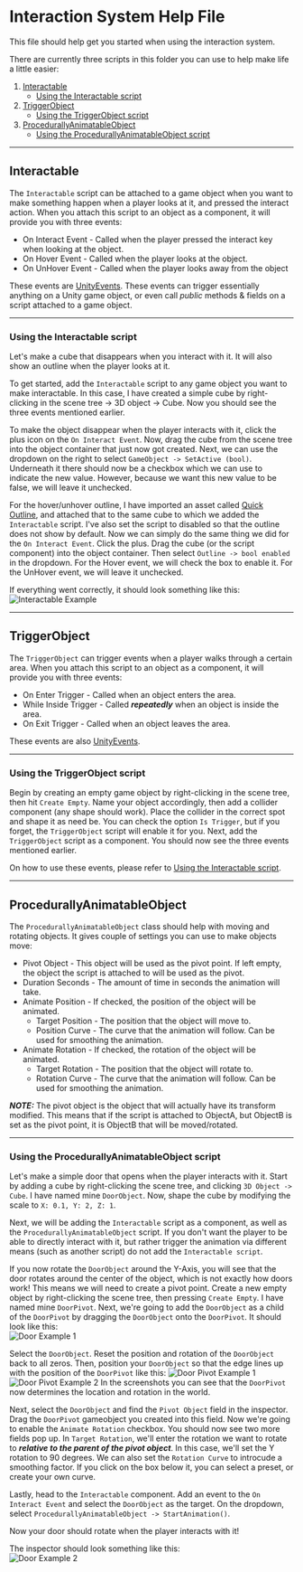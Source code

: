 # Interaction System Help File

This file should help get you started when using the interaction system.

There are currently three scripts in this folder you can use to help make life a little easier:

1. [Interactable](#interactable)
    - [Using the Interactable script](#using-the-interactable-script)
3. [TriggerObject](#triggerobject)
    - [Using the TriggerObject script](#using-the-triggerobject-script)
5. [ProcedurallyAnimatableObject](#procedurallyanimatableobject)
    - [Using the ProcedurallyAnimatableObject script](#using-the-procedurallyanimatableobject-script)

---

## Interactable

The `Interactable` script can be attached to a game object when you want to make something happen when a player looks at it, and pressed the interact action. When you attach this script to an object as a component, it will provide you with three events:

- On Interact Event - Called when the player pressed the interact key when looking at the object.
- On Hover Event - Called when the player looks at the object.
- On UnHover Event - Called when the player looks away from the object

These events are [UnityEvents](https://docs.unity3d.com/Manual/UnityEvents.html). These events can trigger essentially anything on a Unity game object, or even call *public* methods & fields on a script attached to a game object.

---

### Using the Interactable script

Let's make a cube that disappears when you interact with it. It will also show an outline when the player looks at it.

To get started, add the `Interactable` script to any game object you want to make interactable. In this case, I have created a simple cube by right-clicking in the scene tree -> 3D object -> Cube.
Now you should see the three events mentioned earlier.

To make the object disappear when the player interacts with it, click the plus icon on the `On Interact Event`. Now, drag the cube from the scene tree into the object container that just now got created. Next, we can use the dropdown on the right to select `GameObject -> SetActive (bool)`. Underneath it there should now be a checkbox which we can use to indicate the new value. However, because we want this new value to be false, we will leave it unchecked.

For the hover/unhover outline, I have imported an asset called [Quick Outline](https://assetstore.unity.com/packages/tools/particles-effects/quick-outline-115488), and attached that to the same cube to which we added the `Interactable` script. I've also set the script to disabled so that the outline does not show by default. Now we can simply do the same thing we did for the `On Interact Event`. Click the plus. Drag the cube (or the script component) into the object container. Then select `Outline -> bool enabled` in the dropdown. For the Hover event, we will check the box to enable it. For the UnHover event, we will leave it unchecked.

If everything went correctly, it should look something like this: <br>
![Interactable Example](Documentation/interactableExample.png)

---

## TriggerObject

The `TriggerObject` can trigger events when a player walks through a certain area. When you attach this script to an object as a component, it will provide you with three events:

- On Enter Trigger - Called when an object enters the area.
- While Inside Trigger - Called ***repeatedly*** when an object is inside the area.
- On Exit Trigger - Called when an object leaves the area.

These events are also [UnityEvents](https://docs.unity3d.com/Manual/UnityEvents.html).

---

### Using the TriggerObject script

Begin by creating an empty game object by right-clicking in the scene tree, then hit `Create Empty`. Name your object accordingly, then add a collider component (any shape should work).
Place the collider in the correct spot and shape it as need be. You can check the option `Is Trigger`, but if you forget, the `TriggerObject` script will enable it for you.
Next, add the `TriggerObject` script as a component. You should now see the three events mentioned earlier.

On how to use these events, please refer to [Using the Interactable script](#using-the-interactable-script).

---

## ProcedurallyAnimatableObject

The `ProcedurallyAnimatableObject` class should help with moving and rotating objects. It gives couple of settings you can use to make objects move:

- Pivot Object - This object will be used as the pivot point. If left empty, the object the script is attached to will be used as the pivot.
- Duration Seconds - The amount of time in seconds the animation will take.
- Animate Position - If checked, the position of the object will be animated.
  - Target Position - The position that the object will move to.
  - Position Curve - The curve that the animation will follow. Can be used for smoothing the animation.
- Animate Rotation - If checked, the rotation of the object will be animated.
  - Target Rotation - The position that the object will rotate to.
  - Rotation Curve - The curve that the animation will follow. Can be used for smoothing the animation.

***NOTE:*** The pivot object is the object that will actually have its transform modified. This means that if the script is attached to ObjectA, but ObjectB is set as the pivot point, it is ObjectB that will be moved/rotated.

---

### Using the ProcedurallyAnimatableObject script

Let's make a simple door that opens when the player interacts with it. Start by adding a cube by right-clicking the scene tree, and clicking `3D Object -> Cube`. I have named mine `DoorObject`. Now, shape the cube by modifying the scale to `X: 0.1, Y: 2, Z: 1`.

Next, we will be adding the `Interactable` script as a component, as well as the `ProcedurallyAnimatableObject` script. If you don't want the player to be able to directly interact with it, but rather trigger the animation via different means (such as another script) do not add the `Interactable script`.

If you now rotate the `DoorObject` around the Y-Axis, you will see that the door rotates around the center of the object, which is not exactly how doors work! This means we will need to create a pivot point. Create a new empty object by right-clicking the scene tree, then pressing `Create Empty`. I have named mine `DoorPivot`. Next, we're going to add the `DoorObject` as a child of the `DoorPivot` by dragging the `DoorObject` onto the `DoorPivot`. It should look like this:<br>
![Door Example 1](Documentation/doorExample1.png)

Select the `DoorObject`. Reset the position and rotation of the `DoorObject` back to all zeros. Then, position your `DoorObject` so that the edge lines up with the position of the `DoorPivot` like this:
![Door Pivot Example 1](Documentation/doorPivotExample1.png) ![Door Pivot Example 2](Documentation/doorPivotExample2.png)
In the screenshots you can see that the `DoorPivot` now determines the location and rotation in the world.

Next, select the `DoorObject` and find the `Pivot Object` field in the inspector. Drag the `DoorPivot` gameobject you created into this field. Now we're going to enable the `Animate Rotation` checkbox. You should now see two more fields pop up. In `Target Rotation`, we'll enter the rotation we want to rotate to ***relative to the parent of the pivot object***. In this case, we'll set the Y rotation to 90 degrees. We can also set the `Rotation Curve` to introcude a smoothing factor. If you click on the box below it, you can select a preset, or create your own curve.

Lastly, head to the `Interactable` component. Add an event to the `On Interact Event` and select the `DoorObject` as the target. On the dropdown, select `ProcedurallyAnimatableObject -> StartAnimation()`.

Now your door should rotate when the player interacts with it!

The inspector should look something like this:<br>
![Door Example 2](Documentation/doorExample2.png)
